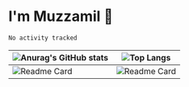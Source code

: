 # I'm Muzzamil 👋

<!--START_SECTION:waka-->

```txt
No activity tracked
```

<!--END_SECTION:waka-->

| ![Anurag's GitHub stats](https://github-readme-stats.vercel.app/api?username=muzzamilr&rank_icon=github&theme=tokyonight) | ![Top Langs](https://github-readme-stats.vercel.app/api/top-langs/?username=muzzamilr&layout=compact&theme=tokyonight) |
| ------------- | ------------- |
| ![Readme Card](https://github-readme-stats.vercel.app/api/pin/?username=muzzamilr&repo=dns&show_owner=true&theme=tokyonight) | ![Readme Card](https://github-readme-stats.vercel.app/api/pin/?username=muzzamilr&repo=bittorrent-rs&show_owner=true&theme=tokyonight) |

